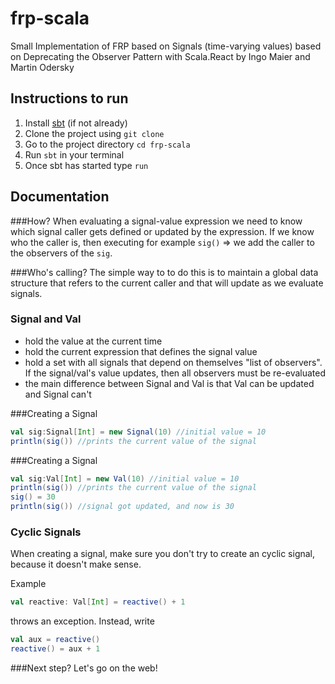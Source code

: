 # frp-scala

Small Implementation of FRP based on Signals (time-varying values) based on Deprecating the Observer Pattern with Scala.React by Ingo Maier and Martin Odersky

## Instructions to run

1. Install [sbt](https://www.scala-sbt.org/) (if not already)
2. Clone the project using `git clone`
3. Go to the project directory `cd frp-scala`
4. Run `sbt` in your terminal
5. Once sbt has started type `run`

## Documentation

###How?
When evaluating a signal-value expression we need to know which signal caller gets defined or updated by the expression. If we know who the caller is, then executing for example `sig()` => we add the caller to the observers of the `sig`.

###Who's calling?
The simple way to to do this is to maintain a global data structure that refers to the current caller and that will update as we evaluate signals.

### Signal and Val

- hold the value at the current time
- hold the current expression that defines the signal value
- hold a set with all signals that depend on themselves "list of observers". If the signal/val's value updates, then all observers must be re-evaluated
- the main difference between Signal and Val is that Val can be updated and Signal can't

###Creating a Signal

```scala
val sig:Signal[Int] = new Signal(10) //initial value = 10
println(sig()) //prints the current value of the signal
```

###Creating a Signal

```scala
val sig:Val[Int] = new Val(10) //initial value = 10
println(sig()) //prints the current value of the signal
sig() = 30
println(sig()) //signal got updated, and now is 30
```

### Cyclic Signals

When creating a signal, make sure you don't try to create an cyclic signal, because it doesn't make sense.

Example

```scala
val reactive: Val[Int] = reactive() + 1
```

throws an exception. Instead, write

```scala
val aux = reactive()
reactive() = aux + 1
```

###Next step?
Let's go on the web!
